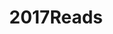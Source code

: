 ---
layout: page
title: 2017Reads
desc: "Deep Learning Readings We Covered in 2017 Team Meetings"
order: "29"
---